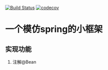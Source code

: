 [![Build Status](https://travis-ci.org/Vant1032/TinySpring.svg?branch=master)](https://travis-ci.org/Vant1032/TinySpring)
[![codecov](https://codecov.io/gh/Vant1032/TinySpring/branch/master/graph/badge.svg)](https://codecov.io/gh/Vant1032/TinySpring)

# 一个模仿spring的小框架

## 实现功能
1. 注解@Bean